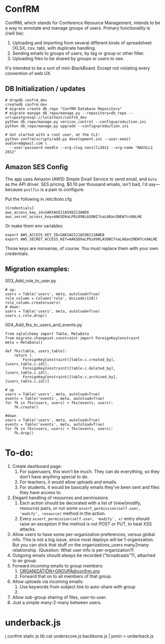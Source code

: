 # ConfRM

ConfRM, which stands for Conference Resource Management, intends to be a way to annotate and manage groups of users. Primary functionality is (/will be):

1. Uploading and importing from several different kinds of spreadsheet (XLSX, csv, tab), with duplicate handling.
2. Sending emails to groups of users, by tag or group or other filter.
3. Uploading files to be shared by groups or users to see.

It's intended to be a sort of mini-BlackBoard. Except not violating every convention of web UX.

## DB Initialization / updates

    # dropdb confrm_dev
    createdb confrm_dev
    # migrate create db_repo "ConfRM Database Repository"
    # migrate manage db_repo/manage.py --repository=db_repo --url=postgresql://localhost/confrm_dev
    python db_repo/manage.py version_control --config=production.ini
    python db_repo/manage.py upgrade --config=production.ini

    # Get started with a root user, at the CLI:
    python confrm/scripts/add.py development.ini --user-email audiere@gmail.com \
      --user-password needle --org-slug nasslli2012 --org-name "NASSLLI 2012"

## Amazon SES Config

The app uses Amazon (AWS) Simple Email Service to send email, and `boto` as the API driver. SES pricing, $0.10 per thousand emails, isn't bad, I'd say—because `postfix` is a pain to configure.

Put the following in /etc/boto.cfg

    [Credentials]
    aws_access_key_id=SAKSAUI21AS98213AWE8
    aws_secret_access_key=AAKSD9aLPOi898LASOWI7naLA8an2NEW7cn9ALHE

Or make them env variables:

    export AWS_ACCESS_KEY_ID=SAKSAUI21AS98213AWE8
    export AWS_SECRET_ACCESS_KEY=AAKSD9aLPOi898LASOWI7naLA8an2NEW7cn9ALHE

Those keys are nonsense, of course. You must replace them with your own credentials.

## Migration examples:

003_Add_role_to_user.py

    # up:
    users = Table('users', meta, autoload=True)
    role_column = Column('role', Unicode(128))
    role_column.create(users)
    # down:
    users = Table('users', meta, autoload=True)
    users.c.role.drop()

004_Add_fks_to_users_and_events.py

    from sqlalchemy import Table, MetaData
    from migrate.changeset.constraint import ForeignKeyConstraint
    meta = MetaData()

    def fks(table, users_table):
        return [
            ForeignKeyConstraint([table.c.created_by],  [users_table.c.id]),
            ForeignKeyConstraint([table.c.deleted_by],  [users_table.c.id]),
            ForeignKeyConstraint([table.c.archived_by], [users_table.c.id])]

    # up
    users = Table('users', meta, autoload=True)
    events = Table('events', meta, autoload=True)
    for fk in fks(users, users) + fks(events, users):
        fk.create()

    #down
    users = Table('users', meta, autoload=True)
    events = Table('events', meta, autoload=True)
    for fk in fks(users, users) + fks(events, users):
        fk.drop()

# To-do:

1. Create dashboard page:
    1. For superusers, this won't be much. They can do everything, so they don't have anything special to do.
    2. For teachers, it would allow uploads and emails.
    3. For students, it would be basically emails they've been sent and files they have access to.
2. Elegant handling of resources and permissions.
    1. Each action should be decorated with a list of (view|modify, resource) pairs, or run some `assert_permission(self.user, 'modify', resource)` method in the action.
    2. Every `assert_permission(self.user, 'modify', x)` entry should raise an exception if the method is not POST or PUT, to beat XSS attacks.
6. Allow users to have some per-organization preferences, versus global info.
This is not a big issue, since most deploys will be 1-organization. But you can stick that stuff on the organizations_users many2many relationship. (Question: What user info _is_ per-organization?)
7. Outgoing emails should always be recorded ("broadcasts"?), attached to an group.
8. Forward incoming emails to group members:
   1. ORGANIZATION+GROUPA@confrm.org
   2. Forward that on to all members of that group.
9. Allow uploads via incoming emails:
   1. Use keywords from subject line to auto-share with group
   2.
10. Allow sub-group sharing of files, user-to-user.
   1. Just a simple many-2-many between users.

# underback.js

j confrm static js lib
cat underscore.js backbone.js | jsmin > underback.js